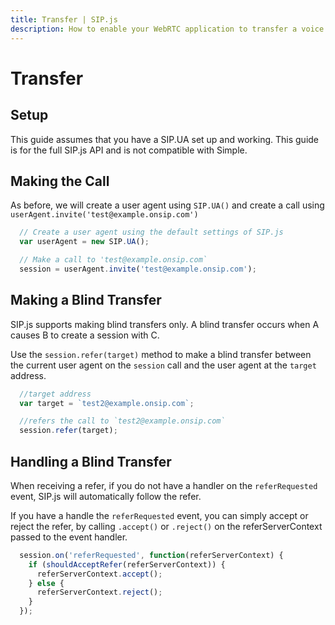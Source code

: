 ```yaml
---
title: Transfer | SIP.js
description: How to enable your WebRTC application to transfer a voice or video call.
---
```


# Transfer



## Setup

This guide assumes that you have a SIP.UA set up and working. This guide is for the full SIP.js API and is not compatible with Simple.

## Making the Call
As before, we will create a user agent using `SIP.UA()` and create a call using `userAgent.invite('test@example.onsip.com')`

~~~ javascript
  // Create a user agent using the default settings of SIP.js
  var userAgent = new SIP.UA();

  // Make a call to 'test@example.onsip.com`
  session = userAgent.invite('test@example.onsip.com');
~~~

## Making a Blind Transfer
SIP.js supports making blind transfers only.  A blind transfer occurs when A causes B to create a session with C.

Use the `session.refer(target)` method to make a blind transfer between the current user agent on the `session` call and the user agent at the `target` address.

~~~ javascript
  //target address
  var target = `test2@example.onsip.com`;

  //refers the call to `test2@example.onsip.com`
  session.refer(target);
~~~

## Handling a Blind Transfer
When receiving a refer, if you do not have a handler on the `referRequested` event, SIP.js will automatically follow the refer.

If you have a handle the `referRequested` event, you can simply accept or reject the refer, by calling `.accept()` or `.reject()` on the referServerContext passed to the event handler.

~~~ javascript
  session.on('referRequested', function(referServerContext) {
    if (shouldAcceptRefer(referServerContext)) {
      referServerContext.accept();
    } else {
      referServerContext.reject();
    }
  });
~~~
